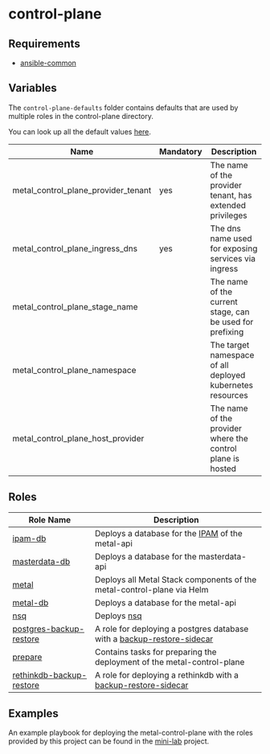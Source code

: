 # control-plane

## Requirements

- [ansible-common](https://github.com/metal-stack/ansible-common)

## Variables

The `control-plane-defaults` folder contains defaults that are used by multiple roles in the control-plane directory.

You can look up all the default values [here](control-plane-defaults/main.yaml).

| Name                                | Mandatory | Description                                                |
| ----------------------------------- | --------- | ---------------------------------------------------------- |
| metal_control_plane_provider_tenant | yes       | The name of the provider tenant, has extended privileges   |
| metal_control_plane_ingress_dns     | yes       | The dns name used for exposing services via ingress        |
| metal_control_plane_stage_name      |           | The name of the current stage, can be used for prefixing   |
| metal_control_plane_namespace       |           | The target namespace of all deployed kubernetes resources  |
| metal_control_plane_host_provider   |           | The name of the provider where the control plane is hosted |

## Roles

| Role Name                                                                | Description                                                                                                                     |
| ------------------------------------------------------------------------ | ------------------------------------------------------------------------------------------------------------------------------- |
| [ipam-db](control-plane/roles/ipam-db)                                   | Deploys a database for the [IPAM](https://github.com/metal-stack/go-ipam) of the metal-api                                      |
| [masterdata-db](control-plane/roles/masterdata-db)                       | Deploys a database for the masterdata-api                                                                                       |
| [metal](control-plane/roles/metal)                                       | Deploys all Metal Stack components of the metal-control-plane via Helm                                                          |
| [metal-db](control-plane/roles/metal-db)                                 | Deploys a database for the metal-api                                                                                            |
| [nsq](control-plane/roles/nsq)                                           | Deploys [nsq](https://nsq.io/)                                                                                                  |
| [postgres-backup-restore](control-plane/roles/postgres-backup-restore)   | A role for deploying a postgres database with a [backup-restore-sidecar](https://github.com/metal-stack/backup-restore-sidecar) |
| [prepare](control-plane/roles/prepare)                                   | Contains tasks for preparing the deployment of the metal-control-plane                                                          |
| [rethinkdb-backup-restore](control-plane/roles/rethinkdb-backup-restore) | A role for deploying a rethinkdb with a [backup-restore-sidecar](https://github.com/metal-stack/backup-restore-sidecar)         |

## Examples

An example playbook for deploying the metal-control-plane with the roles provided by this project can be found in the [mini-lab](https://github.com/metal-stack/mini-lab) project.

